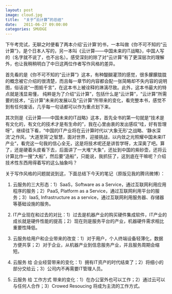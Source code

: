 ```yaml
---
layout: post
image: cloud.jpg
title:  "关于“云计算”的总结"
date:   2011-06-27 09:00:00
categories: SMUDGE
---
```



下午考完试，无聊之时便看了两本介绍‘云计算’的书，一本叫做《你不可不知的“云计算”》，是个日本人写的，另一本叫《云计算——中国未来的IT战略》，中国人写的（名字就不说了，也不出名）。感受深刻的除了对“云计算”有了更深层次的理解外，也让我稍稍明白了中日这两位作者写作风格的差异。



首先看的是《你不可不知的“云计算”》这本，有种醍醐灌顶的感觉，很多朦朦胧胧的概念被它介绍的很清楚，而且每一章节的内容都会配一张简略却不失内容的说明图，俗话说“一图抵千言”，在这本书上被诠释的淋漓尽致。此外，这本书最大的特点就是浅显易懂， 纯粹是为了介绍“云计算”，包括什么是“云计算”，“云计算”所需要的技术，“云计算”未来的发展以及“云计算”所带来的变化，看完整本书，感觉不到有任何废话，几乎每一句话都可以作为重点划下来。



其次则是《云计算——中国未来的IT战略》这本，首先全书的第一句就是“技术是有文化的，有文化的技术才是有生命的”，我在心里由衷的发出感叹“哇，好有哲理呀”，继续往下看，“中国的IT产业将在云计算时代以‘大象无形’之战略、‘静水深流’之作风，‘大道至简’之智慧，面对世界，迎接挑战，以内敛之光照耀中国未来IT产业“，看完这一句我的信心全无，这是将技术呢还是讲哲学呀，太深奥了吧。算了，还是硬着头皮看下去，后面讲了一大堆“大象”，还扯到中国的紫砂壶，还将云计算比作一搜“大船”，然后要“造船”，只能说，我抓狂了，这到底在干嘛呢？介绍技术性东西用得着写的这么抽象吗？



关于写作风格的问题就说到这，下面总结下今天的笔记（原版见我的腾讯微博）：



1. 云服务的三大形态：1）SaaS，Software as a Service，通过互联网利用应用程序的服务；2）PaaS, Platform as a Service，通过互联网利用平台的服务；3）IaaS, Infrastructure as a service，通过互联网利用服务器、存储器等基础设施的服务。



2. IT产业现在和过去的对比：1）过去是机器产业的购买硬件集成软件，IT产业的成长就是硬件性能的提高；2）现在则是服务平台的产业，机器硬件需求相比重要性降低。



3. 云服务给用户和企业带来的改变：1）对于用户，个人终端设备轻薄化，数据方便共享；2）对于企业，从机器产业到信息服务产业，并且服务周期会缩短。



4. 云服务 给 企业经营带来的变化：1）拥有IT资产的时代结束了；2）将细小的部分交给云；3）公司内不再需要IT管理人员。



5. 云服务 给 工作方式 带来的变化：1）在办公室外也可以工作；2）通过云可以与任何人合作；3）Crowed Resoucing 将成为主流的工作方式。